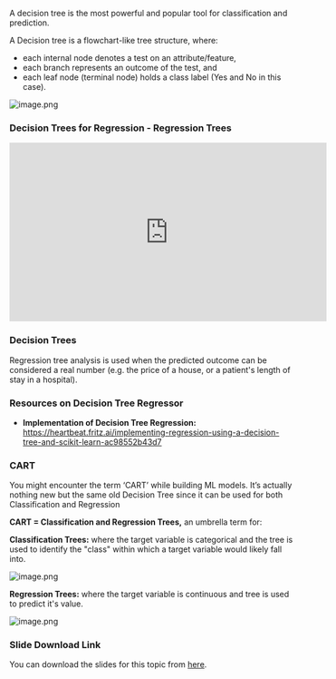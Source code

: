 A decision tree is the most powerful and popular tool for classification and prediction.

A Decision tree is a flowchart-like tree structure, where:

* each internal node denotes a test on an attribute/feature,
* each branch represents an outcome of the test, and
* each leaf node (terminal node) holds a class label (Yes and No in this case).







![image.png](https://dphi-live.s3.amazonaws.com/media_uploads/image_1a1d4c7c70254330b94b6ca74100a4de.png)










### Decision Trees for Regression - Regression Trees









<iframe width="560" height="315" src="https://www.youtube.com/embed/g9c66TUylZ4" title="YouTube video player" frameborder="0" allow="accelerometer; autoplay; clipboard-write; encrypted-media; gyroscope; picture-in-picture" allowfullscreen></iframe>








### Decision Trees

Regression tree analysis is used when the predicted outcome can be considered a real number (e.g. the price of a house, or a patient's length of stay in a hospital).

### Resources on Decision Tree Regressor

* **Implementation of Decision Tree Regression:**  
https://heartbeat.fritz.ai/implementing-regression-using-a-decision-tree-and-scikit-learn-ac98552b43d7


### CART

You might encounter the term ‘CART’ while building ML models. It’s actually nothing new but the same old Decision Tree since it can be used for both Classification and Regression

**CART = Classification and Regression Trees,** an umbrella term for:

**Classification Trees:** where the target variable is categorical and the tree is used to identify the "class" within which a target variable would likely fall into.


![image.png](https://dphi-live.s3.amazonaws.com/media_uploads/image_473779391bbe45a89e0aa1d07eec322c.png)

**Regression Trees:** where the target variable is continuous and tree is used to predict it's value.

![image.png](https://dphi-live.s3.amazonaws.com/media_uploads/image_9a81409e0c454518ae00e0a5dc8be0f8.png)

### Slide Download Link

You can download the slides for this topic from [here](https://docs.google.com/presentation/d/1CtBAKtKnI3iN0ml-vzah9TNKlpDySGpcZai4FJAtLJI/edit?usp=sharing).